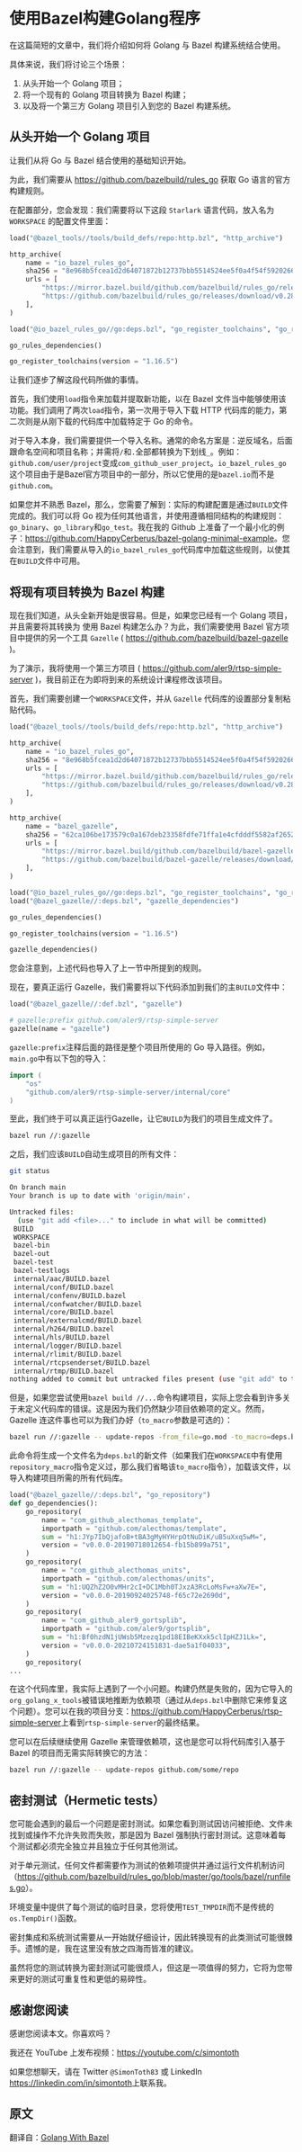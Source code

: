 # 使用Bazel构建Golang程序

在这篇简短的文章中，我们将介绍如何将 Golang 与 Bazel 构建系统结合使用。

具体来说，我们将讨论三个场景：

1. 从头开始一个 Golang 项目；
2. 将一个现有的 Golang 项目转换为 Bazel 构建；
3. 以及将一个第三方 Golang 项目引入到您的 Bazel 构建系统。

## 从头开始一个 Golang 项目

让我们从将 Go 与 Bazel 结合使用的基础知识开始。

为此，我们需要从 <https://github.com/bazelbuild/rules_go> 获取 Go 语言的官方构建规则。

在配置部分，您会发现：我们需要将以下这段 `Starlark` 语言代码，放入名为 `WORKSPACE` 的配置文件里面：

```python
load("@bazel_tools//tools/build_defs/repo:http.bzl", "http_archive")

http_archive(
    name = "io_bazel_rules_go",
    sha256 = "8e968b5fcea1d2d64071872b12737bbb5514524ee5f0a4f54f5920266c261acb",
    urls = [
        "https://mirror.bazel.build/github.com/bazelbuild/rules_go/releases/download/v0.28.0/rules_go-v0.28.0.zip",
        "https://github.com/bazelbuild/rules_go/releases/download/v0.28.0/rules_go-v0.28.0.zip",
    ],
)

load("@io_bazel_rules_go//go:deps.bzl", "go_register_toolchains", "go_rules_dependencies")

go_rules_dependencies()

go_register_toolchains(version = "1.16.5")
```

让我们逐步了解这段代码所做的事情。

首先，我们使用`load`指令来加载并提取新功能，以在 Bazel 文件当中能够使用该功能。我们调用了两次`load`指令，第一次用于导入下载 HTTP 代码库的能力，第二次则是从刚下载的代码库中加载特定于 Go 的命令。

对于导入本身，我们需要提供一个导入名称。通常的命名方案是：逆反域名，后面跟命名空间和项目名称；并需将`/`和`.`全部都转换为下划线`_`。例如：`github.com/user/project`变成`com_github_user_project`。`io_bazel_rules_go`这个项目由于是Bazel官方项目中的一部分，所以它使用的是`bazel.io`而不是`github.com`。

如果您并不熟悉 Bazel，那么，您需要了解到：实际的构建配置是通过`BUILD`文件完成的。我们可以将 Go 视为任何其他语言，并使用遵循相同结构的构建规则：`go_binary`、`go_library`和`go_test`。我在我的 Github 上准备了一个最小化的例子：<https://github.com/HappyCerberus/bazel-golang-minimal-example>。您会注意到，我们需要从导入的`io_bazel_rules_go`代码库中加载这些规则，以使其在`BUILD`文件中可用。

## 将现有项目转换为 Bazel 构建

现在我们知道，从头全新开始是很容易。但是，如果您已经有一个 Golang 项目，并且需要将其转换为 使用 Bazel 构建怎么办？为此，我们需要使用 Bazel 官方项目中提供的另一个工具 `Gazelle` ( <https://github.com/bazelbuild/bazel-gazelle> )。

为了演示，我将使用一个第三方项目 ( <https://github.com/aler9/rtsp-simple-server> )，我目前正在为即将到来的系统设计课程修改该项目。

首先，我们需要创建一个`WORKSPACE`文件，并从 `Gazelle` 代码库的设置部分复制粘贴代码。

```python
load("@bazel_tools//tools/build_defs/repo:http.bzl", "http_archive")

http_archive(
    name = "io_bazel_rules_go",
    sha256 = "8e968b5fcea1d2d64071872b12737bbb5514524ee5f0a4f54f5920266c261acb",
    urls = [
        "https://mirror.bazel.build/github.com/bazelbuild/rules_go/releases/download/v0.28.0/rules_go-v0.28.0.zip",
        "https://github.com/bazelbuild/rules_go/releases/download/v0.28.0/rules_go-v0.28.0.zip",
    ],
)

http_archive(
    name = "bazel_gazelle",
    sha256 = "62ca106be173579c0a167deb23358fdfe71ffa1e4cfdddf5582af26520f1c66f",
    urls = [
        "https://mirror.bazel.build/github.com/bazelbuild/bazel-gazelle/releases/download/v0.23.0/bazel-gazelle-v0.23.0.tar.gz",
        "https://github.com/bazelbuild/bazel-gazelle/releases/download/v0.23.0/bazel-gazelle-v0.23.0.tar.gz",
    ],
)

load("@io_bazel_rules_go//go:deps.bzl", "go_register_toolchains", "go_rules_dependencies")
load("@bazel_gazelle//:deps.bzl", "gazelle_dependencies")

go_rules_dependencies()

go_register_toolchains(version = "1.16.5")

gazelle_dependencies()
```

您会注意到，上述代码也导入了上一节中所提到的规则。

现在，要真正运行 Gazelle，我们需要将以下代码添加到我们的主`BUILD`文件中：

```python
load("@bazel_gazelle//:def.bzl", "gazelle")

# gazelle:prefix github.com/aler9/rtsp-simple-server 
gazelle(name = "gazelle")
```

`gazelle:prefix`注释后面的路径是整个项目所使用的 Go 导入路径。例如，`main.go`中有以下包的导入：

```go
import (
    "os"
    "github.com/aler9/rtsp-simple-server/internal/core"
)
```

至此，我们终于可以真正运行Gazelle，让它`BUILD`为我们的项目生成文件了。

```bash
bazel run //:gazelle
```

之后，我们应该`BUILD`自动生成项目的所有文件：

```bash
git status

On branch main
Your branch is up to date with 'origin/main'.

Untracked files:
  (use "git add <file>..." to include in what will be committed)
 BUILD
 WORKSPACE
 bazel-bin
 bazel-out
 bazel-test
 bazel-testlogs
 internal/aac/BUILD.bazel
 internal/conf/BUILD.bazel
 internal/confenv/BUILD.bazel
 internal/confwatcher/BUILD.bazel
 internal/core/BUILD.bazel
 internal/externalcmd/BUILD.bazel
 internal/h264/BUILD.bazel
 internal/hls/BUILD.bazel
 internal/logger/BUILD.bazel
 internal/rlimit/BUILD.bazel
 internal/rtcpsenderset/BUILD.bazel
 internal/rtmp/BUILD.bazel
nothing added to commit but untracked files present (use "git add" to track)
```

但是，如果您尝试使用`bazel build //...`命令构建项目，实际上您会看到许多关于未定义代码库的错误。这是因为我们仍然缺少项目依赖项的定义。然而，Gazelle 连这件事也可以为我们办好（`to_macro`参数是可选的）：

```bash
bazel run //:gazelle -- update-repos -from_file=go.mod -to_macro=deps.bzl%go_dependencies
```

此命令将生成一个文件名为`deps.bzl`的新文件（如果我们在`WORKSPACE`中有使用`repository_macro`指令定义过，那么我们省略该`to_macro`指令），加载该文件，以导入构建项目所需的所有代码库。

```python
load("@bazel_gazelle//:deps.bzl", "go_repository")
def go_dependencies():
    go_repository(
        name = "com_github_alecthomas_template",
        importpath = "github.com/alecthomas/template",
        sum = "h1:JYp7IbQjafoB+tBA3gMyHYHrpOtNuDiK/uB5uXxq5wM=",
        version = "v0.0.0-20190718012654-fb15b899a751",
    )
    go_repository(
        name = "com_github_alecthomas_units",
        importpath = "github.com/alecthomas/units",
        sum = "h1:UQZhZ2O0vMHr2cI+DC1Mbh0TJxzA3RcLoMsFw+aXw7E=",
        version = "v0.0.0-20190924025748-f65c72e2690d",
    )
    go_repository(
        name = "com_github_aler9_gortsplib",
        importpath = "github.com/aler9/gortsplib",
        sum = "h1:Bf0hzdN1jUWsb5Mzezq1pd18EIBeKXxk5clIpHZJ1Lk=",
        version = "v0.0.0-20210724151831-dae5a1f04033",
    )
    go_repository(
...
```

在这个代码库里，我实际上遇到了一个小问题。构建仍然是失败的，因为它导入的`org_golang_x_tools`被错误地推断为依赖项（通过从`deps.bzl`中删除它来修复这个问题）。您可以在我的项目分支：<https://github.com/HappyCerberus/rtsp-simple-server>上看到`rtsp-simple-server`的最终结果。

您可以在后续继续使用 Gazelle 来管理依赖项，这也是您可以将代码库引入基于 Bazel 的项目而无需实际转换它的方法：

```bash
bazel run //:gazelle -- update-repos github.com/some/repo
```

## 密封测试（Hermetic tests）

您可能会遇到的最后一个问题是密封测试。如果您看到测试因访问被拒绝、文件未找到或操作不允许失败而失败，那是因为 Bazel 强制执行密封测试。这意味着每个测试都必须完全独立并且独立于任何其他测试。

对于单元测试，任何文件都需要作为测试的依赖项提供并通过运行文件机制访问（<https://github.com/bazelbuild/rules_go/blob/master/go/tools/bazel/runfiles.go>）。

环境变量中提供了每个测试的临时目录，您将使用`TEST_TMPDIR`而不是传统的`os.TempDir()`函数。

密封集成和系统测试需要从一开始就仔细设计，因此转换现有的此类测试可能很棘手。遗憾的是，我在这里没有放之四海而皆准的建议。

虽然将您的测试转换为密封测试可能很烦人，但这是一项值得的努力，它将为您带来更好的测试可重复性和更低的易碎性。

## 感谢您阅读

感谢您阅读本文。你喜欢吗？

我还在 YouTube 上发布视频：<https://youtube.com/c/simontoth>

如果您想聊天，请在 Twitter `@SimonToth83` 或 LinkedIn <https://linkedin.com/in/simontoth>上联系我。

## 原文

翻译自：[Golang With Bazel](https://medium.com/@simontoth/golang-with-bazel-2b5310d4ce48)
